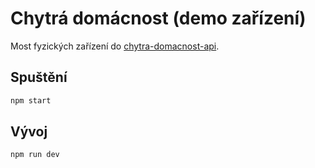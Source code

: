 # Chytrá domácnost (demo zařízení)

Most fyzických zařízení do [chytra-domacnost-api](https://github.com/Czechitas-podklady-WEB/chytra-domacnost-api).

## Spuštění

```sh
npm start
```

## Vývoj

```sh
npm run dev
```
